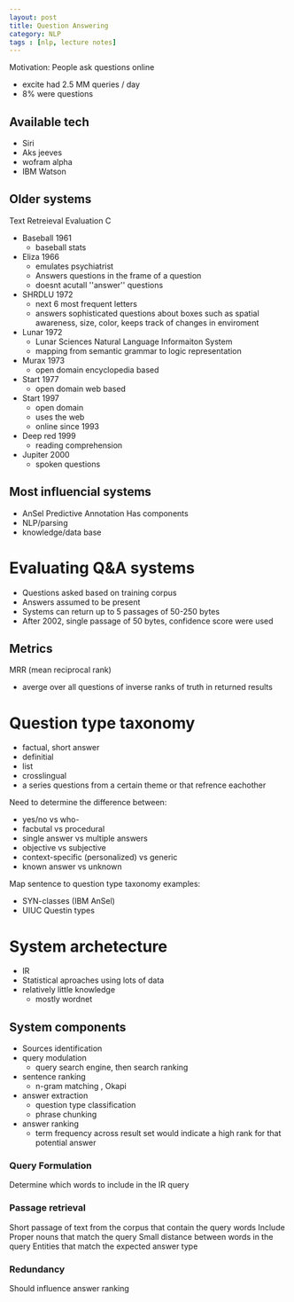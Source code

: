 ```yaml
---
layout: post
title: Question Answering
category: NLP
tags : [nlp, lecture notes]
---
```



Motivation: People ask questions online
- excite had 2.5 MM queries / day
- 8% were questions 


## Available tech
* Siri
* Aks jeeves
* wofram alpha
* IBM Watson

## Older systems
Text Retreieval Evaluation C
* Baseball 1961
	* baseball stats
* Eliza 1966
	* emulates psychiatrist
	* Answers questions in the frame of a question
	* doesnt acutall ''answer'' questions
* SHRDLU 1972
	* next 6 most frequent letters
	* answers sophisticated questions about boxes such as spatial awareness, size, color, keeps track of changes in enviroment
* Lunar 1972
	* Lunar Sciences Natural Language Informaiton System
	* mapping from semantic grammar to logic representation
* Murax 1973
	* open domain encyclopedia based
* Start 1977
	* open domain web based
* Start 1997
	* open domain
	* uses the web
	* online since 1993
* Deep red 1999
	* reading comprehension
* Jupiter 2000
	* spoken questions

## Most influencial systems
* AnSel
Predictive Annotation
Has components
* NLP/parsing
* knowledge/data base



# Evaluating Q&A systems
* Questions asked based on training corpus
* Answers assumed to be present
* Systems can return up to 5 passages of 50-250 bytes
* After 2002, single passage of 50 bytes, confidence score were used

## Metrics
MRR (mean reciprocal rank) 
* averge over all questions of  inverse ranks of truth in returned results


# Question type taxonomy
* factual, short answer
* definitial
* list
* crosslingual
* a series questions from a certain theme or that refrence eachother

Need to determine the difference between:
* yes/no vs who-
* facbutal vs procedural
* single answer vs multiple answers
* objective vs subjective
* context-specific (personalized) vs generic
* known answer vs unknown


Map sentence to question type taxonomy
examples: 
* SYN-classes (IBM AnSel)
* UIUC Questin types


# System archetecture
* IR
* Statistical aproaches using lots of data
* relatively little knowledge 
	* mostly wordnet

## System components
* Sources identification
* query modulation
	* query search engine, then search ranking
* sentence ranking
	* n-gram matching , Okapi
* answer extraction
	* question type classification
	* phrase chunking
* answer ranking
	* term frequency across result set would indicate a high rank for that potential answer

### Query Formulation
Determine which words to include in the IR query

### Passage retrieval
Short passage of text from the corpus that contain the query words
Include Proper nouns that match the query
Small distance between words in the query
Entities that match the expected answer type

### Redundancy
Should influence answer ranking




